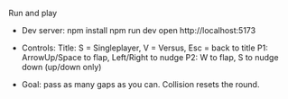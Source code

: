 Run and play

- Dev server:
  npm install
  npm run dev
  open http://localhost:5173

- Controls:
  Title: S = Singleplayer, V = Versus, Esc = back to title
  P1: ArrowUp/Space to flap, Left/Right to nudge
  P2: W to flap, S to nudge down (up/down only)

- Goal: pass as many gaps as you can. Collision resets the round.
